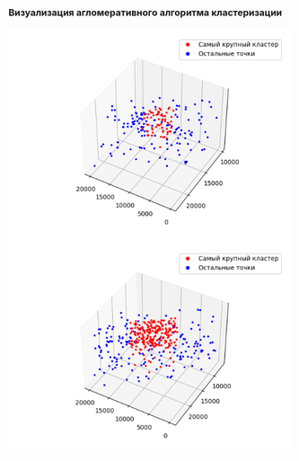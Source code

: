 ### Визуализация агломеративного алгоритма кластеризации

![figure1](images/Figure_1.png)
![figure2](images/Figure_2.png)